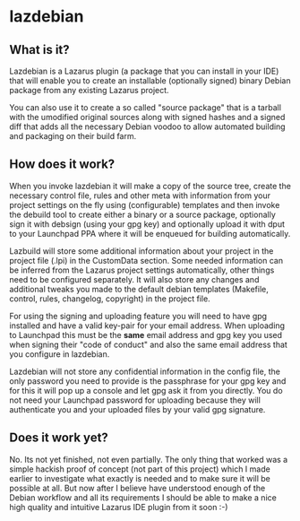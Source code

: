 lazdebian
=========

What is it?
-----------
Lazdebian is a Lazarus plugin (a package that you can install in your IDE)
that will enable you to create an installable (optionally signed) binary
Debian package from any existing Lazarus project.

You can also use it to create a so called "source package" that is a
tarball with the umodified original sources along with signed hashes and a
signed diff that adds all the necessary Debian voodoo to allow automated
building and packaging on their build farm.


How does it work?
-----------------
When you invoke lazdebian it will make a copy of the source tree, create
the necessary control file, rules and other meta with information from
your project settings on the fly using (configurable) templates and then
invoke the debuild tool to create either a binary or a source package,
optionally sign it with debsign (using your gpg key) and optionally upload
it with dput to your Launchpad PPA where it will be enqueued for building
automatically.

Lazbuild will store some additional information about your project in the
project file (.lpi) in the CustomData section. Some needed information can
be inferred from the Lazarus project settings automatically, other things
need to be configured separately. It will also store any changes and
additional tweaks you made to the default debian templates (Makefile,
control, rules, changelog, copyright) in the project file.

For using the signing and uploading feature you will need to have gpg
installed and have a valid key-pair for your email address. When uploading
to Launchpad this must be the **same** email address and gpg key you used
when signing their "code of conduct" and also the same email address that
you configure in lazdebian.

Lazdebian will not store any confidential information in the config file,
the only password you need to provide is the passphrase for your gpg key
and for this it will pop up a console and let gpg ask it from you
directly. You do not need your Launchpad password for uploading because
they will authenticate you and your uploaded files by your valid gpg
signature.


Does it work yet?
-----------------
No. Its not yet finished, not even partially. The only thing that worked
was a simple hackish proof of concept (not part of this project) which I
made earlier to investigate what exactly is needed and to make sure it
will be possible at all. But now after I believe have understood enough of
the Debian workflow and all its requirements I should be able to make a
nice high quality and intuitive Lazarus IDE plugin from it soon :-)

